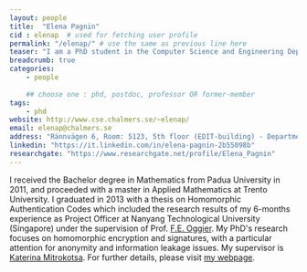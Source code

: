 ```yaml
---
layout: people
title:  "Elena Pagnin"
cid : elenap  # used for fetching user profile
permalink: "/elenap/" # use the same as previous line here
teaser: "I am a PhD student in the Computer Science and Engineering Department in the Network and Systems Division at Chalmers University of Technology since May 2014."
breadcrumb: true
categories:
    - people
  
    ## choose one : phd, postdoc, professor OR former-member
tags:
    - phd
website: http://www.cse.chalmers.se/~elenap/
email: elenap@chalmers.se
address: "Rännvägen 6, Room: 5123, 5th floor (EDIT-building) - Department of Computer Science and Engineering, Chalmers University of Technology, 412-96, Gothenburg, Sweden"
linkedin: "https://it.linkedin.com/in/elena-pagnin-2b55098b"
researchgate: "https://www.researchgate.net/profile/Elena_Pagnin"
---
```

I received the Bachelor degree in Mathematics from Padua University in 2011, 
and proceeded with a master in Applied Mathematics at Trento University. I graduated in 2013 with a thesis on Homomorphic Authentication Codes 
which included the research results of my 6-months experience as Project Officer at Nanyang Technological University (Singapore) under the supervision of Prof. [F.E. Oggier](http://www1.spms.ntu.edu.sg/~frederique/).
My PhD's research focuses on homomorphic encryption and signatures, with a particular attention for anonymity and information leakage issues. 
My supervisor is [Katerina Mitrokotsa](http://www.cse.chalmers.se/~aikmitr/). 
For further details, please visit [my webpage](http://www.cse.chalmers.se/~elenap/). 